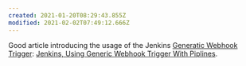 ```yaml
---
created: 2021-01-20T08:29:43.855Z
modified: 2021-02-02T07:49:12.666Z
---
```

Good article introducing the usage of the Jenkins [Generatic Webhook Trigger](https://plugins.jenkins.io/generic-webhook-trigger): [Jenkins, Using Generic Webhook Trigger With Piplines](https://jaehoo.wordpress.com/2019/12/19/jenkins-using-generic-webhook-trigger-with-pipelines/).   